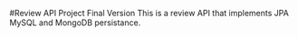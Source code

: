 #Review API Project Final Version
This is a review API that implements JPA MySQL and MongoDB persistance. 

